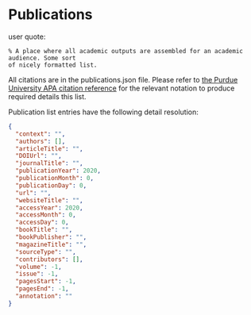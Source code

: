 # Publications

user quote:
```
% A place where all academic outputs are assembled for an academic audience. Some sort 
of nicely formatted list. 
```

All citations are in the publications.json file. Please refer to [the Purdue University APA citation reference](https://owl.purdue.edu/owl/research_and_citation/apa_style/apa_formatting_and_style_guide/general_format.html) for the relevant notation to produce required details this list.

Publication list entries have the following detail resolution: 
```json
{
  "context": "",
  "authors": [],
  "articleTitle": "",
  "DOIUrl": "",
  "journalTitle": "",
  "publicationYear": 2020,
  "publicationMonth": 0,
  "publicationDay": 0,
  "url": "",
  "websiteTitle": "",
  "accessYear": 2020,
  "accessMonth": 0,
  "accessDay": 0,
  "bookTitle": "",
  "bookPublisher": "",
  "magazineTitle": "",
  "sourceType": "",
  "contributors": [],
  "volume": -1,
  "issue": -1,
  "pagesStart": -1,
  "pagesEnd": -1,
  "annotation": ""
}
```

